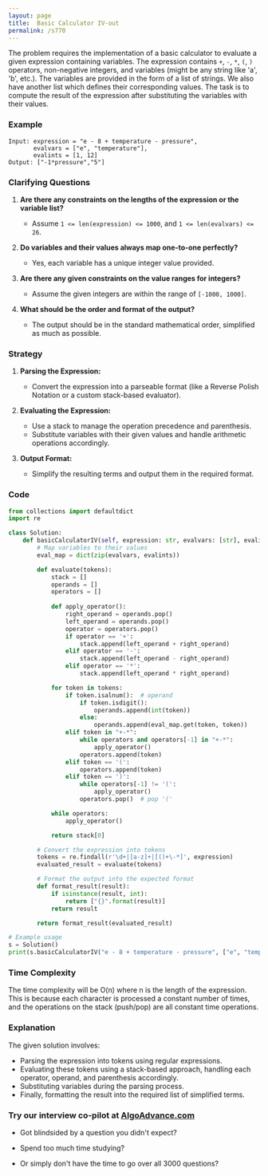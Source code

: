 ```yaml
---
layout: page
title:  Basic Calculator IV-out
permalink: /s770
---
```


The problem requires the implementation of a basic calculator to evaluate a given expression containing variables. The expression contains `+`, `-`, `*`, `(`, `)` operators, non-negative integers, and variables (might be any string like 'a', 'b', etc.). The variables are provided in the form of a list of strings. We also have another list which defines their corresponding values. The task is to compute the result of the expression after substituting the variables with their values.

### Example
```
Input: expression = "e - 8 + temperature - pressure", 
       evalvars = ["e", "temperature"], 
       evalints = [1, 12]
Output: ["-1*pressure","5"]
```

### Clarifying Questions
1. **Are there any constraints on the lengths of the expression or the variable list?**
   - Assume `1 <= len(expression) <= 1000`, and `1 <= len(evalvars) <= 26`.

2. **Do variables and their values always map one-to-one perfectly?**
   - Yes, each variable has a unique integer value provided.

3. **Are there any given constraints on the value ranges for integers?**
   - Assume the given integers are within the range of `[-1000, 1000]`.

4. **What should be the order and format of the output?**
   - The output should be in the standard mathematical order, simplified as much as possible.

### Strategy
1. **Parsing the Expression:**
   - Convert the expression into a parseable format (like a Reverse Polish Notation or a custom stack-based evaluator).

2. **Evaluating the Expression:**
   - Use a stack to manage the operation precedence and parenthesis.
   - Substitute variables with their given values and handle arithmetic operations accordingly.

3. **Output Format:**
   - Simplify the resulting terms and output them in the required format.

### Code

```python
from collections import defaultdict
import re

class Solution:
    def basicCalculatorIV(self, expression: str, evalvars: [str], evalints: [int]) -> [str]:
        # Map variables to their values
        eval_map = dict(zip(evalvars, evalints))

        def evaluate(tokens):
            stack = []
            operands = []
            operators = []
            
            def apply_operator():
                right_operand = operands.pop()
                left_operand = operands.pop()
                operator = operators.pop()
                if operator == '+':
                    stack.append(left_operand + right_operand)
                elif operator == '-':
                    stack.append(left_operand - right_operand)
                elif operator == '*':
                    stack.append(left_operand * right_operand)

            for token in tokens:
                if token.isalnum():  # operand
                    if token.isdigit():
                        operands.append(int(token))
                    else:
                        operands.append(eval_map.get(token, token))
                elif token in "+-*":
                    while operators and operators[-1] in "+-*":
                        apply_operator()
                    operators.append(token)
                elif token == '(':
                    operators.append(token)
                elif token == ')':
                    while operators[-1] != '(':
                        apply_operator()
                    operators.pop()  # pop '('

            while operators:
                apply_operator()

            return stack[0]

        # Convert the expression into tokens
        tokens = re.findall(r'\d+|[a-z]+|[()+\-*]', expression)
        evaluated_result = evaluate(tokens)

        # Format the output into the expected format
        def format_result(result):
            if isinstance(result, int):
                return ["{}".format(result)]
            return result

        return format_result(evaluated_result)

# Example usage
s = Solution()
print(s.basicCalculatorIV("e - 8 + temperature - pressure", ["e", "temperature"], [1, 12]))
```

### Time Complexity
The time complexity will be O(n) where n is the length of the expression. This is because each character is processed a constant number of times, and the operations on the stack (push/pop) are all constant time operations.

### Explanation
The given solution involves:
- Parsing the expression into tokens using regular expressions.
- Evaluating these tokens using a stack-based approach, handling each operator, operand, and parenthesis accordingly.
- Substituting variables during the parsing process.
- Finally, formatting the result into the required list of simplified terms.


### Try our interview co-pilot at [AlgoAdvance.com](https://algoAdvance.com)

- Got blindsided by a question you didn't expect?

- Spend too much time studying?

- Or simply don't have the time to go over all 3000 questions?

